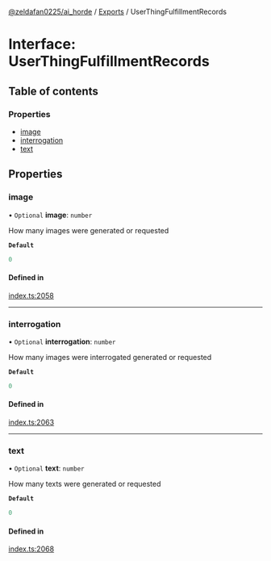 [@zeldafan0225/ai_horde](../README.md) / [Exports](../modules.md) / UserThingFulfillmentRecords

# Interface: UserThingFulfillmentRecords

## Table of contents

### Properties

- [image](UserThingFulfillmentRecords.md#image)
- [interrogation](UserThingFulfillmentRecords.md#interrogation)
- [text](UserThingFulfillmentRecords.md#text)

## Properties

### image

• `Optional` **image**: `number`

How many images were generated or requested

**`Default`**

```ts
0
```

#### Defined in

[index.ts:2058](https://github.com/ZeldaFan0225/ai_horde/blob/99a73d4/index.ts#L2058)

___

### interrogation

• `Optional` **interrogation**: `number`

How many images were interrogated generated or requested

**`Default`**

```ts
0
```

#### Defined in

[index.ts:2063](https://github.com/ZeldaFan0225/ai_horde/blob/99a73d4/index.ts#L2063)

___

### text

• `Optional` **text**: `number`

How many texts were generated or requested

**`Default`**

```ts
0
```

#### Defined in

[index.ts:2068](https://github.com/ZeldaFan0225/ai_horde/blob/99a73d4/index.ts#L2068)
